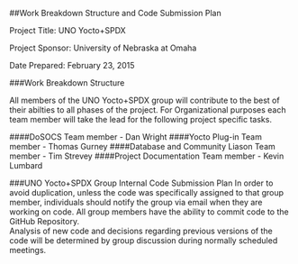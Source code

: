 ##Work Breakdown Structure and Code Submission Plan

Project Title: UNO Yocto+SPDX

Project Sponsor: University of Nebraska at Omaha

Date Prepared: February 23, 2015

###Work Breakdown Structure

All members of the UNO Yocto+SPDX group will contribute to the best of their abilties to all phases of the project. For Organizational purposes each team member will take the lead for the following project specific tasks.

####DoSOCS
Team member - Dan Wright
####Yocto Plug-in
Team member - Thomas Gurney
####Database and Community Liason
Team member - Tim Strevey
####Project Documentation
Team member - Kevin Lumbard

###UNO Yocto+SPDX Group Internal Code Submission Plan
In order to avoid duplication, unless the code was specifically assigned to that group member, individuals should notify the group via email when they are working on code. All group members have the ability to commit code to the GitHub Repository.    
Analysis of new code and decisions regarding previous versions of the code will be determined by group discussion during normally scheduled meetings. 


